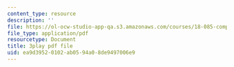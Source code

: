```yaml
---
content_type: resource
description: ''
file: https://ol-ocw-studio-app-qa.s3.amazonaws.com/courses/18-085-computational-science-and-engineering-i-fall-2008/ea9d39520102ab0594a08de9497006e9_tkyv1D1tZGg.pdf
file_type: application/pdf
resourcetype: Document
title: 3play pdf file
uid: ea9d3952-0102-ab05-94a0-8de9497006e9
---
```

